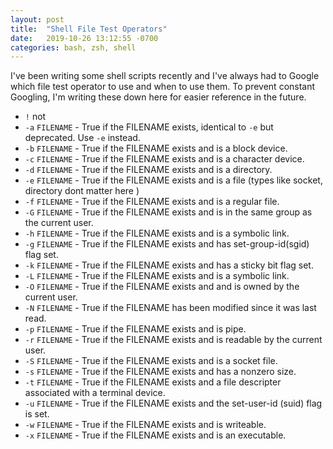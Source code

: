 ```yaml
---
layout: post
title:  "Shell File Test Operators"
date:   2019-10-26 13:12:55 -0700
categories: bash, zsh, shell
---
```


I've been writing some shell scripts recently and
I've always had to Google which file test operator
to use and when to use them. To prevent constant 
Googling, I'm writing these down here for easier
reference in the future.

* `!`  not
* `-a` `FILENAME` - True if the FILENAME exists, identical to `-e` but deprecated. Use `-e` instead.
* `-b` `FILENAME` - True if the FILENAME exists and is a block device.
* `-c` `FILENAME` - True if the FILENAME exists and is a character device.
* `-d` `FILENAME` - True if the FILENAME exists and is a directory.
* `-e` `FILENAME` - True if the FILENAME exists and is a file (types like socket, directory dont matter here )
* `-f` `FILENAME` - True if the FILENAME exists and is a regular file.
* `-G` `FILENAME` - True if the FILENAME exists and is in the same group as the current user.
* `-h` `FILENAME` - True if the FILENAME exists and is a symbolic link.
* `-g` `FILENAME` - True if the FILENAME exists and has set-group-id(sgid) flag set.
* `-k` `FILENAME` - True if the FILENAME exists and  has a sticky bit flag set.
* `-L` `FILENAME` - True if the FILENAME exists and is a symbolic link.
* `-O` `FILENAME` - True if the FILENAME exists and and is owned by the current user.
* `-N` `FILENAME` - True if the FILENAME has been modified since it was last read.
* `-p` `FILENAME` - True if the FILENAME exists and is pipe.
* `-r` `FILENAME` - True if the FILENAME exists and is readable by the current user.
* `-S` `FILENAME` - True if the FILENAME exists and is a socket file.
* `-s` `FILENAME` - True if the FILENAME exists and has a nonzero size.
* `-t` `FILENAME` - True if the FILENAME exists and a file descripter associated with a terminal device.
* `-u` `FILENAME` - True if the FILENAME exists and the set-user-id (suid) flag is set.
* `-w` `FILENAME` - True if the FILENAME exists and is writeable.
* `-x` `FILENAME` - True if the FILENAME exists and is an executable.

